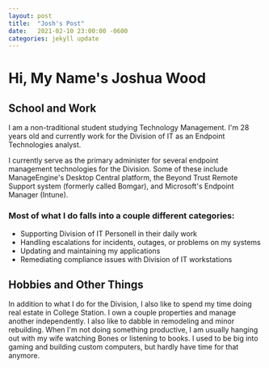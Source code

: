 ```yaml
---
layout: post
title:  "Josh's Post"
date:   2021-02-10 23:00:00 -0600
categories: jekyll update
---
```


# **Hi, My Name's Joshua Wood**

## School and Work
I am a non-traditional student studying Technology Management. I'm 28 years old and currently work for the Division of IT as an Endpoint Technologies analyst. 

I currently serve as the primary administer for several endpoint management technologies for the Division. Some of these include ManageEngine's Desktop Central platform, the Beyond Trust Remote Support system (formerly called Bomgar), and Microsoft's Endpoint Manager (Intune). 

### Most of what I do falls into a couple different categories:  
* Supporting Division of IT Personell in their daily work
* Handling escalations for incidents, outages, or problems on my systems
* Updating and maintaining my applications
* Remediating compliance issues with Division of IT workstations


## Hobbies and Other Things
In addition to what I do for the Division, I also like to spend my time doing real estate in College Station. I own a couple properties and manage another independently. I also like to dabble in remodeling and minor rebuilding. When I'm not doing something productive, I am usually hanging out with my wife watching Bones or listening to books. I used to be big into gaming and building custom computers, but hardly have time for that anymore.
